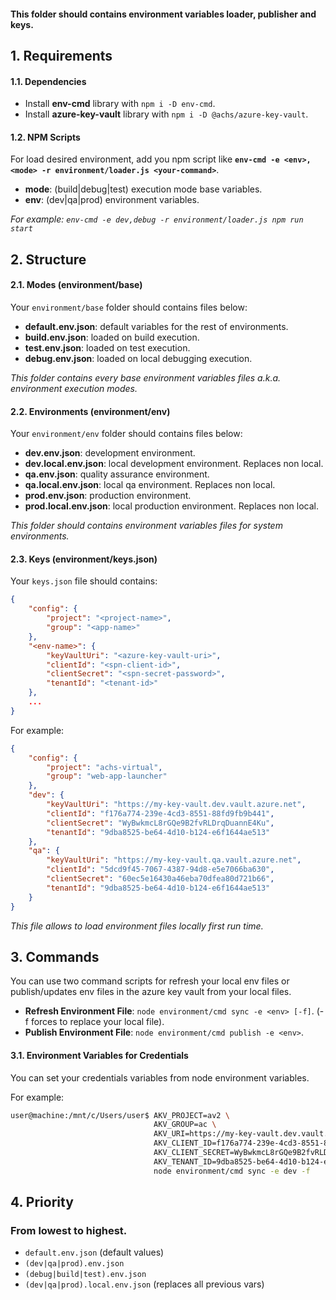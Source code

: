 #### This folder should contains environment variables loader, publisher and keys.

## 1. Requirements

#### 1.1. Dependencies

-   Install **env-cmd** library with `npm i -D env-cmd`.
-   Install **azure-key-vault** library with `npm i -D @achs/azure-key-vault`.

#### 1.2. NPM Scripts

For load desired environment, add you npm script like **`env-cmd -e <env>,<mode> -r environment/loader.js <your-command>`**.

-   **mode**: (build|debug|test) execution mode base variables.
-   **env**: (dev|qa|prod) environment variables.

_For example: `env-cmd -e dev,debug -r environment/loader.js npm run start`_

## 2. Structure

#### 2.1. Modes (environment/base)

Your `environment/base` folder should contains files below:

-   **default.env.json**: default variables for the rest of environments.
-   **build.env.json**: loaded on build execution.
-   **test.env.json**: loaded on test execution.
-   **debug.env.json**: loaded on local debugging execution.

_This folder contains every base environment variables files a.k.a. environment execution modes._

#### 2.2. Environments (environment/env)

Your `environment/env` folder should contains files below:

-   **dev.env.json**: development environment.
-   **dev.local.env.json**: local development environment. Replaces non local.
-   **qa.env.json**: quality assurance environment.
-   **qa.local.env.json**: local qa environment. Replaces non local.
-   **prod.env.json**: production environment.
-   **prod.local.env.json**: local production environment. Replaces non local.

_This folder should contains environment variables files for system environments._

#### 2.3. Keys (environment/keys.json)

Your `keys.json` file should contains:

```json
{
    "config": {
        "project": "<project-name>",
        "group": "<app-name>"
    },
    "<env-name>": {
        "keyVaultUri": "<azure-key-vault-uri>",
        "clientId": "<spn-client-id>",
        "clientSecret": "<spn-secret-password>",
        "tenantId": "<tenant-id>"
    },
    ...
}
```

For example:

```json
{
    "config": {
        "project": "achs-virtual",
        "group": "web-app-launcher"
    },
    "dev": {
        "keyVaultUri": "https://my-key-vault.dev.vault.azure.net",
        "clientId": "f176a774-239e-4cd3-8551-88fd9fb9b441",
        "clientSecret": "WyBwkmcL8rGQe9B2fvRLDrqDuannE4Ku",
        "tenantId": "9dba8525-be64-4d10-b124-e6f1644ae513"
    },
    "qa": {
        "keyVaultUri": "https://my-key-vault.qa.vault.azure.net",
        "clientId": "5dcd9f45-7067-4387-94d8-e5e7066ba630",
        "clientSecret": "60ec5e16430a46eba70dfea80d721b66",
        "tenantId": "9dba8525-be64-4d10-b124-e6f1644ae513"
    }
}
```

_This file allows to load environment files locally first run time._

## 3. Commands

You can use two command scripts for refresh your local env files
or publish/updates env files in the azure key vault from your local files.

-   **Refresh Environment File**: `node environment/cmd sync -e <env> [-f]`. (-f forces to replace your local file).
-   **Publish Environment File**: `node environment/cmd publish -e <env>`.

#### 3.1. Environment Variables for Credentials

You can set your credentials variables from node environment variables.

For example:

```bash
user@machine:/mnt/c/Users/user$ AKV_PROJECT=av2 \
                                AKV_GROUP=ac \
                                AKV_URI=https://my-key-vault.dev.vault.azure.net \
                                AKV_CLIENT_ID=f176a774-239e-4cd3-8551-88fd9fb9b441 \
                                AKV_CLIENT_SECRET=WyBwkmcL8rGQe9B2fvRLDrqDuannE4Ku \
                                AKV_TENANT_ID=9dba8525-be64-4d10-b124-e6f1644ae513 \
                                node environment/cmd sync -e dev -f
```

## 4. Priority

### From lowest to highest.

-   `default.env.json` (default values)
-   `(dev|qa|prod).env.json`
-   `(debug|build|test).env.json`
-   `(dev|qa|prod).local.env.json` (replaces all previous vars)
